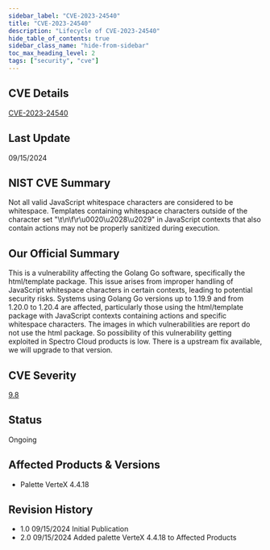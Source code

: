 ```yaml
---
sidebar_label: "CVE-2023-24540"
title: "CVE-2023-24540"
description: "Lifecycle of CVE-2023-24540"
hide_table_of_contents: true
sidebar_class_name: "hide-from-sidebar"
toc_max_heading_level: 2
tags: ["security", "cve"]
---
```


## CVE Details

[CVE-2023-24540](https://nvd.nist.gov/vuln/detail/CVE-2023-24540)

## Last Update

09/15/2024

## NIST CVE Summary

Not all valid JavaScript whitespace characters are considered to be whitespace. Templates containing whitespace
characters outside of the character set "\t\n\f\r\u0020\u2028\u2029" in JavaScript contexts that also contain actions
may not be properly sanitized during execution.

## Our Official Summary

This is a vulnerability affecting the Golang Go software, specifically the html/template package. This issue arises from
improper handling of JavaScript whitespace characters in certain contexts, leading to potential security risks. Systems
using Golang Go versions up to 1.19.9 and from 1.20.0 to 1.20.4 are affected, particularly those using the html/template
package with JavaScript contexts containing actions and specific whitespace characters. The images in which
vulnerabilities are report do not use the html package. So possibility of this vulnerability getting exploited in
Spectro Cloud products is low. There is a upstream fix available, we will upgrade to that version.

## CVE Severity

[9.8](https://nvd.nist.gov/vuln/detail/CVE-2023-24540)

## Status

Ongoing

## Affected Products & Versions

- Palette VerteX 4.4.18

## Revision History

- 1.0 09/15/2024 Initial Publication
- 2.0 09/15/2024 Added palette VerteX 4.4.18 to Affected Products
